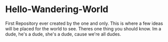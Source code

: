 # Hello-Wandering-World
First Repository ever created by the one and only. This is where a few ideas will be placed for the world to see.
Theres one thing you should know. Im a dude, he's a dude, she's a dude, cause we're all dudes.
